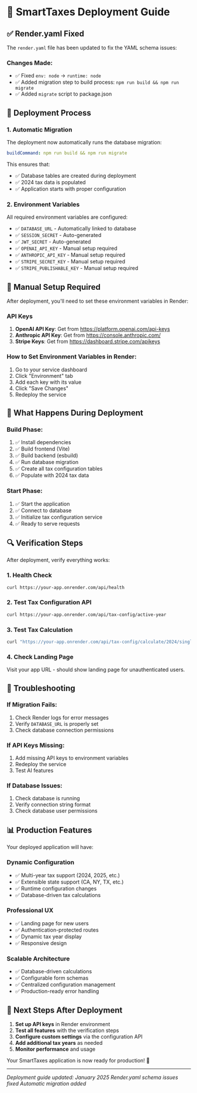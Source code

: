 # 🚀 SmartTaxes Deployment Guide

## ✅ **Render.yaml Fixed**

The `render.yaml` file has been updated to fix the YAML schema issues:

### **Changes Made:**
- ✅ Fixed `env: node` → `runtime: node`
- ✅ Added migration step to build process: `npm run build && npm run migrate`
- ✅ Added `migrate` script to package.json

## 🎯 **Deployment Process**

### **1. Automatic Migration**
The deployment now automatically runs the database migration:
```yaml
buildCommand: npm run build && npm run migrate
```

This ensures that:
- ✅ Database tables are created during deployment
- ✅ 2024 tax data is populated
- ✅ Application starts with proper configuration

### **2. Environment Variables**
All required environment variables are configured:
- ✅ `DATABASE_URL` - Automatically linked to database
- ✅ `SESSION_SECRET` - Auto-generated
- ✅ `JWT_SECRET` - Auto-generated
- ✅ `OPENAI_API_KEY` - Manual setup required
- ✅ `ANTHROPIC_API_KEY` - Manual setup required
- ✅ `STRIPE_SECRET_KEY` - Manual setup required
- ✅ `STRIPE_PUBLISHABLE_KEY` - Manual setup required

## 🔧 **Manual Setup Required**

After deployment, you'll need to set these environment variables in Render:

### **API Keys**
1. **OpenAI API Key**: Get from https://platform.openai.com/api-keys
2. **Anthropic API Key**: Get from https://console.anthropic.com/
3. **Stripe Keys**: Get from https://dashboard.stripe.com/apikeys

### **How to Set Environment Variables in Render:**
1. Go to your service dashboard
2. Click "Environment" tab
3. Add each key with its value
4. Click "Save Changes"
5. Redeploy the service

## 🎉 **What Happens During Deployment**

### **Build Phase:**
1. ✅ Install dependencies
2. ✅ Build frontend (Vite)
3. ✅ Build backend (esbuild)
4. ✅ Run database migration
5. ✅ Create all tax configuration tables
6. ✅ Populate with 2024 tax data

### **Start Phase:**
1. ✅ Start the application
2. ✅ Connect to database
3. ✅ Initialize tax configuration service
4. ✅ Ready to serve requests

## 🔍 **Verification Steps**

After deployment, verify everything works:

### **1. Health Check**
```bash
curl https://your-app.onrender.com/api/health
```

### **2. Test Tax Configuration API**
```bash
curl https://your-app.onrender.com/api/tax-config/active-year
```

### **3. Test Tax Calculation**
```bash
curl "https://your-app.onrender.com/api/tax-config/calculate/2024/single?income=50000"
```

### **4. Check Landing Page**
Visit your app URL - should show landing page for unauthenticated users.

## 🚨 **Troubleshooting**

### **If Migration Fails:**
1. Check Render logs for error messages
2. Verify `DATABASE_URL` is properly set
3. Check database connection permissions

### **If API Keys Missing:**
1. Add missing API keys to environment variables
2. Redeploy the service
3. Test AI features

### **If Database Issues:**
1. Check database is running
2. Verify connection string format
3. Check database user permissions

## 📊 **Production Features**

Your deployed application will have:

### **Dynamic Configuration**
- ✅ Multi-year tax support (2024, 2025, etc.)
- ✅ Extensible state support (CA, NY, TX, etc.)
- ✅ Runtime configuration changes
- ✅ Database-driven tax calculations

### **Professional UX**
- ✅ Landing page for new users
- ✅ Authentication-protected routes
- ✅ Dynamic tax year display
- ✅ Responsive design

### **Scalable Architecture**
- ✅ Database-driven calculations
- ✅ Configurable form schemas
- ✅ Centralized configuration management
- ✅ Production-ready error handling

## 🎯 **Next Steps After Deployment**

1. **Set up API keys** in Render environment
2. **Test all features** with the verification steps
3. **Configure custom settings** via the configuration API
4. **Add additional tax years** as needed
5. **Monitor performance** and usage

Your SmartTaxes application is now ready for production! 🚀

---
*Deployment guide updated: January 2025*
*Render.yaml schema issues fixed*
*Automatic migration added*
